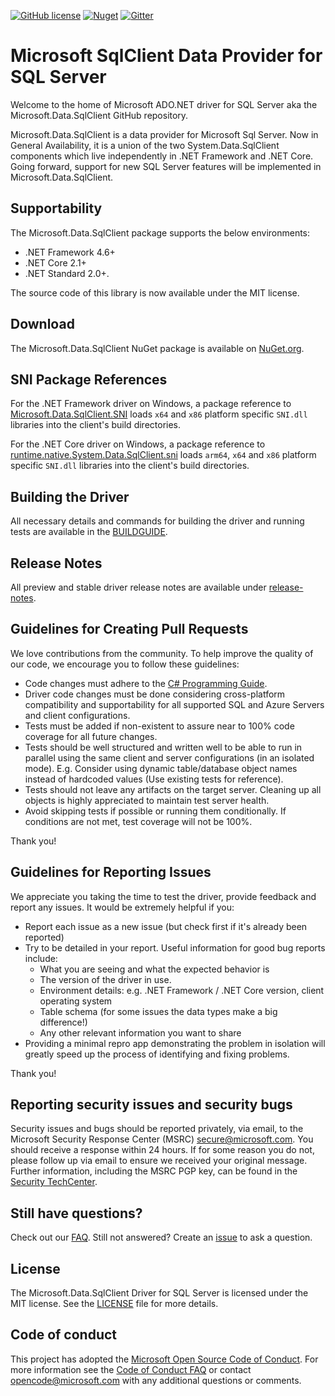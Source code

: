 [![GitHub license](https://img.shields.io/badge/license-MIT-blue.svg?style=flat-square)](https://raw.githubusercontent.com/dotnet/sqlclient/master/LICENSE)
[![Nuget](https://img.shields.io/nuget/dt/Microsoft.Data.SqlClient?label=Nuget.org%20Downloads&style=flat-square&color=blue)](https://www.nuget.org/packages/Microsoft.Data.SqlClient)
[![Gitter](https://img.shields.io/gitter/room/badges/shields.svg?style=flat-square&color=blue)](https://gitter.im/Microsoft/mssql-developers)

# Microsoft SqlClient Data Provider for SQL Server

Welcome to the home of Microsoft ADO.NET driver for SQL Server aka the Microsoft.Data.SqlClient GitHub repository.

Microsoft.Data.SqlClient is a data provider for Microsoft Sql Server. Now in General Availability, it is a union of the two System.Data.SqlClient components which live independently in .NET Framework and .NET Core. Going forward, support for new SQL Server features will be implemented in Microsoft.Data.SqlClient.

## Supportability

The Microsoft.Data.SqlClient package supports the below environments:

- .NET Framework 4.6+
- .NET Core 2.1+
- .NET Standard 2.0+.

The source code of this library is now available under the MIT license.

## Download

The Microsoft.Data.SqlClient NuGet package is available on [NuGet.org](https://www.nuget.org/packages/Microsoft.Data.SqlClient/).

## SNI Package References

For the .NET Framework driver on Windows, a package reference to [Microsoft.Data.SqlClient.SNI](https://www.nuget.org/packages/Microsoft.Data.SqlClient.SNI/) loads `x64` and `x86` platform specific `SNI.dll` libraries into the client's build directories.

For the .NET Core driver on Windows, a package reference to [runtime.native.System.Data.SqlClient.sni](https://www.nuget.org/packages/runtime.native.System.Data.SqlClient.sni/) loads `arm64`, `x64` and `x86` platform specific `SNI.dll` libraries into the client's build directories.

## Building the Driver

All necessary details and commands for building the driver and running tests are available in the [BUILDGUIDE](BUILDGUIDE.md).

## Release Notes

All preview and stable driver release notes are available under [release-notes](release-notes).

## Guidelines for Creating Pull Requests

We love contributions from the community. To help improve the quality of our code, we encourage you to follow these guidelines:

- Code changes must adhere to the [C# Programming Guide](https://docs.microsoft.com/en-us/dotnet/csharp/programming-guide/index).
- Driver code changes must be done considering cross-platform compatibility and supportability for all supported SQL and Azure Servers and client configurations.
- Tests must be added if non-existent to assure near to 100% code coverage for all future changes.
- Tests should be well structured and written well to be able to run in parallel using the same client and server configurations (in an isolated mode). E.g. Consider using dynamic table/database object names instead of hardcoded values (Use existing tests for reference).
- Tests should not leave any artifacts on the target server. Cleaning up all objects is highly appreciated to maintain test server health.
- Avoid skipping tests if possible or running them conditionally. If conditions are not met, test coverage will not be 100%.

Thank you!

## Guidelines for Reporting Issues

We appreciate you taking the time to test the driver, provide feedback and report any issues. It would be extremely helpful if you:

- Report each issue as a new issue (but check first if it's already been reported)
- Try to be detailed in your report. Useful information for good bug reports include:
  * What you are seeing and what the expected behavior is
  * The version of the driver in use.
  * Environment details: e.g. .NET Framework / .NET Core version, client operating system
  * Table schema (for some issues the data types make a big difference!)
  * Any other relevant information you want to share
- Providing a minimal repro app demonstrating the problem in isolation will greatly speed up the process of identifying and fixing problems.

Thank you!

## Reporting security issues and security bugs

Security issues and bugs should be reported privately, via email, to the Microsoft Security Response Center (MSRC) [secure@microsoft.com](mailto:secure@microsoft.com). You should receive a response within 24 hours. If for some reason you do not, please follow up via email to ensure we received your original message. Further information, including the MSRC PGP key, can be found in the [Security TechCenter](https://technet.microsoft.com/en-us/security/ff852094.aspx).

## Still have questions?

Check out our [FAQ](https://github.com/dotnet/SqlClient/wiki/Frequently-Asked-Questions). Still not answered? Create an [issue](https://github.com/dotnet/SqlClient/issues/new/choose) to ask a question.

## License

The Microsoft.Data.SqlClient Driver for SQL Server is licensed under the MIT license. See the [LICENSE](https://github.com/dotnet/SqlClient/blob/master/LICENSE) file for more details.

## Code of conduct

This project has adopted the [Microsoft Open Source Code of Conduct](https://opensource.microsoft.com/codeofconduct/). For more information see the [Code of Conduct FAQ](https://opensource.microsoft.com/codeofconduct/faq/) or contact [opencode@microsoft.com](mailto:opencode@microsoft.com) with any additional questions or comments.

